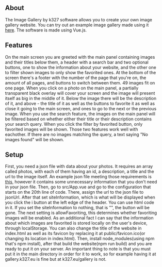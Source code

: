 ## About
The Image Gallery by k327 software allows you to create your own image gallery website.
You can try out an example image gallery made using it [here](https://example-image-gallery.k327.eu).
The software is made using Vue.js.

## Features
On the main screen you are greeted with the main panel containing images and their titles below them, a header with a search bar and two optional buttons, one to show the information about your website, and the other one to filter shown images to only show the favorited ones. At the bottom of the screen there's a footer with the number of the page that you're on, the amount of all pages, and buttons to switch between them. 49 images fit on one page.
When you click on a photo on the main panel, a partially transparent black overlay will cover your screen and the image will present itself as big in the middle of it. Below the image there will be the description of it, and above - the title of it as well as the buttons to favorite it as well as close it going to the main screen, and ones to go to the next or the previous image.
When you use the search feature, the images on the main panel will be filtered based on whether either their title or their description contains your search query. When you click the filter by favorited button, only favorited images will be shown. Those two features work well with eachother. If there are no images matching the query, a text saying "No images found" will be shown.

## Setup
First, you need a json file with data about your photos. It requires an array called photos, with each of them having an id, a description, a title and the url to the image itself. 
An example json file meeting those requirements is [this](https://api.slingacademy.com/v1/sample-data/photos?limit=132), however it contains some unnecessary information that you don't need in your json file.
Then, go to src/App.vue and go to the configuration that starts on the 20th line of code. There, assign the url to the json file to jsonUrl. 
After that set siteInformation, which is what will be displayed when you click the i button at the left edge of the header. You can use html code in it. If you set the siteInformation to nothing, that is "", the button will be gone.
The next setting is allowFavoriting, this determines whether favoriting images will be enabled. As an additional fact I can say that the information about which images are favorited is stored locally on the user's device, through localStorage.
You can also change the title of the website in index.html as well as its favicon by replacing it at public/favicon.ico(or changing its location in index.html).
Then, install node_modules(using npm that's npm install), after that build the website(npm run build) and you are ready to put it on your server. An important thing to note is that you must put it in the main directory in order for it to work, so for example having it at gallery.k327.eu is fine but at k327.eu/gallery is not.